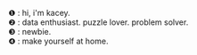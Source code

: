 &#10102; : hi, i'm kacey.<br>
&#10103; : data enthusiast. puzzle lover. problem solver.<br>
&#10104; : newbie.<br>
&#10105; : make yourself at home.
